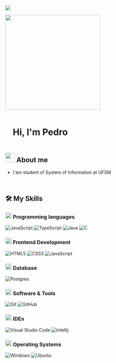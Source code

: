   <!--horizontal divider(gradiant)-->
<img src="https://user-images.githubusercontent.com/73097560/115834477-dbab4500-a447-11eb-908a-139a6edaec5c.gif">
<!--h1 without bottom border-->
<div id="user-content-toc">
  <p><picture> <img src="https://media3.giphy.com/media/v1.Y2lkPTc5MGI3NjExZ3Z4NzRxMmwwdWo4djZ4ZHR0eXBjbzRycXliZjdrbmhzbTg5NXRybSZlcD12MV9pbnRlcm5hbF9naWZfYnlfaWQmY3Q9Zw/11KzOet1ElBDz2/giphy.gif" width="300px"></picture></p>
  <ul align="left">
    <summary><h1 style="display: inline-block">Hi, I'm Pedro</h1></summary>
  </ul>
</div>
<!--About Me-->
<h2 id="-about-me"><picture><img src="https://github.com/7oSkaaa/7oSkaaa/blob/main/Images/about_me.gif?raw=true" width="30px"></picture> About me</h2>
<ul>
<li>I'am student of System of Information at UFSM</li>
</ul>
<br>
<h2 id="️-my-skills">🛠️ My Skills</h2>
<h3 id="----programming-languages"><picture> <img src="https://github.com/7oSkaaa/7oSkaaa/blob/main/Images/Programming_Languages.gif?raw=true" width="20px">  </picture> Programming languages</h3>
<p><img src="https://img.shields.io/badge/JavaScript-F7DF1E?style=flat-square&amp;logo=JavaScript&amp;logoColor=white" alt="JavaScript">
<img src="https://img.shields.io/badge/TypeScript-3178C6?logo=typescript&logoColor=fff" alt="TypeScript">
<img src="https://img.shields.io/badge/Java-%23ED8B00.svg?logo=openjdk&logoColor=white" alt="Java">
<img src="https://img.shields.io/badge/C-A8B9CC?style=flat-square&amp;logo=C&amp;logoColor=white" alt="C"></p>
<h3 id="----frontend-development"><picture> <img src="https://github.com/7oSkaaa/7oSkaaa/blob/main/Images/Front_End.gif?raw=true" width="20px">  </picture> Frontend Development</h3>
<p><img src="https://img.shields.io/badge/HTML-E34F26?style=flat-square&amp;logo=HTML5&amp;logoColor=white" alt="HTML5">
<img src="https://img.shields.io/badge/CSS-1572B6?style=flat-square&amp;logo=CSS3&amp;logoColor=white" alt="CSS3">
<img src="https://img.shields.io/badge/JavaScript-F7DF1E?style=flat-square&amp;logo=JavaScript&amp;logoColor=white" alt="JavaScript"></p>
<h3 id="----data-analysis"><picture> <img src="https://github.com/7oSkaaa/7oSkaaa/blob/main/Images/CP_PS.gif?raw=true" width="20px">  </picture> Database</h3>
<p><img src="https://img.shields.io/badge/Postgres-%23316192.svg?logo=postgresql&logoColor=white" alt="Postgres"></p>
<h3 id="----software--tools"><picture> <img src="https://github.com/7oSkaaa/7oSkaaa/blob/main/Images/Software_Tools.gif?raw=true" width="20px">  </picture> Software &amp; Tools</h3>
<p><img src="https://img.shields.io/badge/Git-F05032?style=flat-square&amp;logo=Git&amp;logoColor=white" alt="Git">
<img src="https://img.shields.io/badge/GitHub-181717?style=flat-square&amp;logo=GitHub&amp;logoColor=white" alt="GitHub"></p>
<h3 id="----ides"><picture> <img src="https://github.com/7oSkaaa/7oSkaaa/blob/main/Images/IDEs.gif?raw=true" width="20px">  </picture> IDEs</h3>
<p><img src="https://img.shields.io/badge/Visual_Studio_Code-007ACC?style=flat-square&amp;logo=Visual-Studio-Code&amp;logoColor=white" alt="Visual Studio Code">
<img src="https://img.shields.io/badge/IntelliJIDEA-000000.svg?logo=intellij-idea&logoColor=white" alt="Intellij"></p>
<h3 id="----operating-systems"><picture> <img src="https://github.com/7oSkaaa/7oSkaaa/blob/main/Images/OS.gif?raw=true" width="20px">  </picture> Operating Systems</h3>
<p><img src="https://img.shields.io/badge/Windows-0078D6?style=flat-square&amp;logo=Windows&amp;logoColor=white" alt="Windows">
<img src="https://img.shields.io/badge/Ubuntu-E95420?style=flat-square&amp;logo=Ubuntu&amp;logoColor=white" alt="Ubuntu"></p>
<br>
